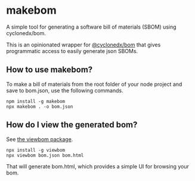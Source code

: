 # makebom

A simple tool for generating a software bill of materials (SBOM) using cyclonedx/bom.

This is an opinionated wrapper for [@cyclonedx/bom](https://www.npmjs.com/package/@cyclonedx/bom) that gives programmatic access to easily generate json SBOMs.

## How to use makebom?

To make a bill of materials from the root folder of your node project and save to bom.json, use the following commands.

```
npm install -g makebom
npx makebom . -o bom.json
```

## How do I view the generated bom?

See [the viewbom package](https://www.npmjs.com/package/viewbom).

```
npx install -g viewbom
npx viewbom bom.json bom.html
```

That will generate bom.html, which provides a simple UI for browsing your bom.
